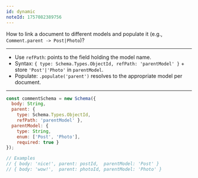 ```yaml
---
id: dynamic
noteId: 1757082389756
---
```


How to link a document to different models and populate it (e.g., `Comment.parent -> Post|Photo`)?

---

- Use `refPath`: points to the field holding the model name.
- Syntax: `{ type: Schema.Types.ObjectId, refPath: 'parentModel' }` + store `'Post'|'Photo'` in `parentModel`.
- Populate: `.populate('parent')` resolves to the appropriate model per document.

---

```js
const commentSchema = new Schema({
  body: String,
  parent: { 
    type: Schema.Types.ObjectId, 
    refPath: 'parentModel' },
  parentModel: { 
    type: String, 
    enum: ['Post', 'Photo'], 
    required: true }
});

// Examples
// { body: 'nice!', parent: postId,  parentModel: 'Post' }
// { body: 'wow!',  parent: photoId, parentModel: 'Photo' }
```